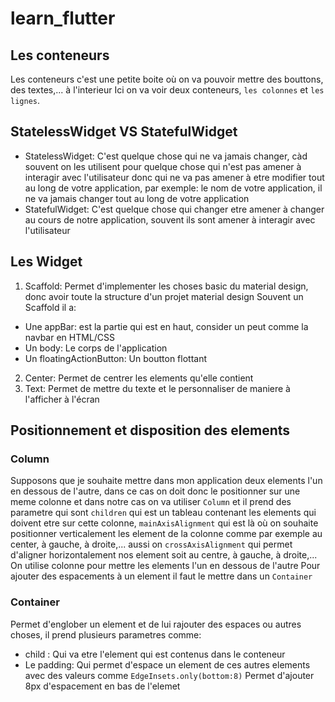 # learn_flutter

## Les conteneurs

Les conteneurs c'est une petite boite où on va pouvoir mettre des bouttons, des textes,... à l'interieur
Ici on va voir deux conteneurs, `les colonnes` et `les lignes`.

## StatelessWidget VS StatefulWidget

- StatelessWidget: C'est quelque chose qui ne va jamais changer, càd souvent on les utilisent pour quelque chose qui n'est pas amener à interagir avec l'utilisateur donc qui ne va pas amener à etre modifier tout au long de votre application, par exemple: le nom de votre application, il ne va jamais changer tout au long de votre application
- StatefulWidget: C'est quelque chose qui changer etre amener à changer au cours de notre application, souvent ils sont amener à interagir avec l'utilisateur

## Les Widget

1. Scaffold: Permet d'implementer les choses basic du material design, donc avoir toute la structure d'un projet material design
Souvent un Scaffold il a:

- Une appBar: est la partie qui est en haut, consider un peut comme la navbar en HTML/CSS
- Un body: Le corps de l'application
- Un floatingActionButton: Un boutton flottant

2. Center: Permet de centrer les elements qu'elle contient
3. Text: Permet de mettre du texte et le personnaliser de maniere à l'afficher à l'écran

## Positionnement et disposition des elements

### Column

Supposons que je souhaite mettre dans mon application deux elements l'un en dessous de l'autre, dans ce cas on doit donc le positionner sur une meme colonne et dans notre cas on va utiliser `Column` et il prend des parametre qui sont `children` qui est un tableau contenant les elements qui doivent etre sur cette colonne, `mainAxisAlignment` qui est là où on souhaite positionner verticalement les element de la colonne comme par exemple au center, à gauche, à droite,...
aussi on `crossAxisAlignment` qui permet d'aligner horizontalement nos element soit au centre, à gauche, à droite,...
On utilise colonne pour mettre les elements l'un en dessous de l'autre
Pour ajouter des espacements à un element il faut le mettre dans un `Container`

### Container

Permet d'englober un element et de lui rajouter des espaces ou autres choses,
il prend plusieurs parametres comme:

- child : Qui va etre l'element qui est contenus dans le conteneur
- Le padding: Qui permet d'espace un element de ces autres elements avec des valeurs comme `EdgeInsets.only(bottom:8)` Permet d'ajouter 8px d'espacement en bas de l'elemet
